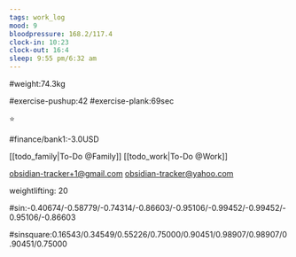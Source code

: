 ```yaml
---
tags: work_log
mood: 9
bloodpressure: 168.2/117.4
clock-in: 10:23
clock-out: 16:4
sleep: 9:55 pm/6:32 am
---
```


#weight:74.3kg

#exercise-pushup:42
#exercise-plank:69sec


⭐

#finance/bank1:-3.0USD

[[todo_family|To-Do @Family]]
[[todo_work|To-Do @Work]]

obsidian-tracker+1@gmail.com
obsidian-tracker@yahoo.com

weightlifting: 20

#sin:-0.40674/-0.58779/-0.74314/-0.86603/-0.95106/-0.99452/-0.99452/-0.95106/-0.86603

#sinsquare:0.16543/0.34549/0.55226/0.75000/0.90451/0.98907/0.98907/0.90451/0.75000

